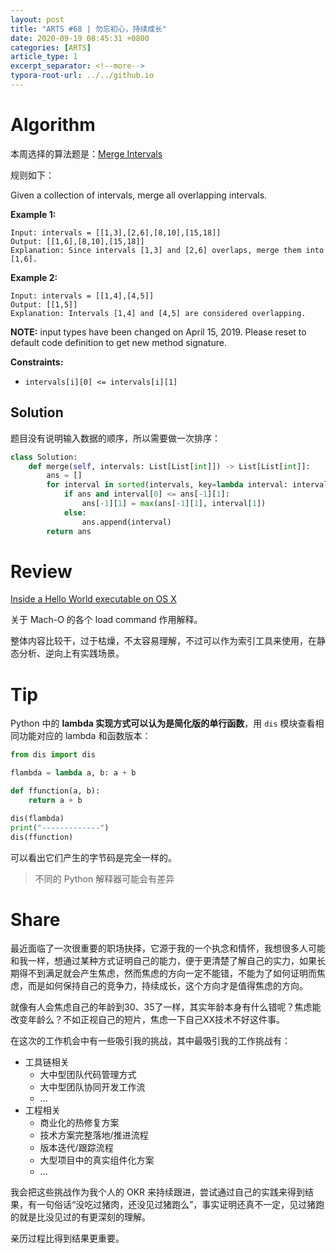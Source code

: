 ```yaml
---
layout: post
title: "ARTS #68 | 勿忘初心，持续成长"
date: 2020-09-19 08:45:31 +0800
categories: [ARTS]
article_type: 1
excerpt_separator: <!--more-->
typora-root-url: ../../github.io
---
```



# Algorithm

本周选择的算法题是：[Merge Intervals](https://leetcode.com/problems/merge-intervals/)

<!--more-->

规则如下：

Given a collection of intervals, merge all overlapping intervals.

**Example 1:**

```
Input: intervals = [[1,3],[2,6],[8,10],[15,18]]
Output: [[1,6],[8,10],[15,18]]
Explanation: Since intervals [1,3] and [2,6] overlaps, merge them into [1,6].
```

**Example 2:**

```
Input: intervals = [[1,4],[4,5]]
Output: [[1,5]]
Explanation: Intervals [1,4] and [4,5] are considered overlapping.
```

**NOTE:** input types have been changed on April 15, 2019. Please reset to default code definition to get new method signature.

 

**Constraints:**

- `intervals[i][0] <= intervals[i][1]`

## Solution

题目没有说明输入数据的顺序，所以需要做一次排序：

```python
class Solution:
    def merge(self, intervals: List[List[int]]) -> List[List[int]]:
        ans = []
        for interval in sorted(intervals, key=lambda interval: interval[0]):
            if ans and interval[0] <= ans[-1][1]:
                ans[-1][1] = max(ans[-1][1], interval[1])
            else:
                ans.append(interval)
        return ans
```


# Review

[Inside a Hello World executable on OS X](https://adrummond.net/posts/macho)

关于 Mach-O 的各个 load command 作用解释。

整体内容比较干，过于枯燥，不太容易理解，不过可以作为索引工具来使用，在静态分析、逆向上有实践场景。

# Tip

Python 中的 **lambda 实现方式可以认为是简化版的单行函数**，用 `dis` 模块查看相同功能对应的 lambda 和函数版本：

```python
from dis import dis

flambda = lambda a, b: a + b

def ffunction(a, b):
    return a + b

dis(flambda)
print("-------------")
dis(ffunction)
```

可以看出它们产生的字节码是完全一样的。

> 不同的 Python 解释器可能会有差异

# Share

最近面临了一次很重要的职场抉择，它源于我的一个执念和情怀，我想很多人可能和我一样，想通过某种方式证明自己的能力，便于更清楚了解自己的实力，如果长期得不到满足就会产生焦虑，然而焦虑的方向一定不能错，不能为了如何证明而焦虑，而是如何保持自己的竞争力，持续成长，这个方向才是值得焦虑的方向。

就像有人会焦虑自己的年龄到30、35了一样，其实年龄本身有什么错呢？焦虑能改变年龄么？不如正视自己的短片，焦虑一下自己XX技术不好这件事。

在这次的工作机会中有一些吸引我的挑战，其中最吸引我的工作挑战有：

- 工具链相关
  - 大中型团队代码管理方式
  - 大中型团队协同开发工作流
  - ...
- 工程相关
  - 商业化的热修复方案
  - 技术方案完整落地/推进流程
  - 版本迭代/跟踪流程
  - 大型项目中的真实组件化方案
  - ...

我会把这些挑战作为我个人的 OKR 来持续跟进，尝试通过自己的实践来得到结果，有一句俗话“没吃过猪肉，还没见过猪跑么”，事实证明还真不一定，见过猪跑的就是比没见过的有更深刻的理解。

亲历过程比得到结果更重要。